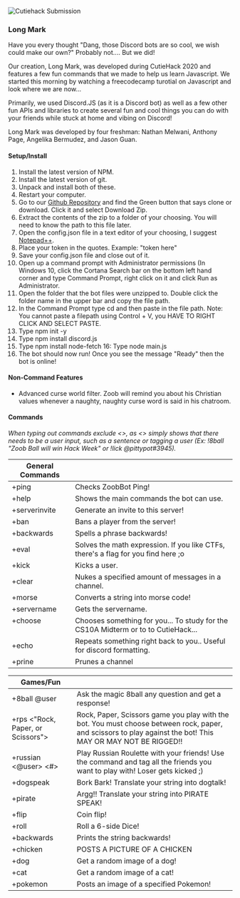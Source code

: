 ![Cutiehack Submission](https://cdn.discordapp.com/attachments/768155187625590784/774831519192842280/unknown.png)


### Long Mark

Have you every thought "Dang, those Discord bots are so cool, we wish could make our own?"  Probably not.... But we did! 

Our creation, Long Mark, was developed during CutieHack 2020 and features a few fun commands that we made to help us learn Javascript. We started this morning by watching a freecodecamp turotial on Javascript and look where we are now...

Primarily, we used Discord.JS (as it is a Discord bot) as well as a few other fun APIs and libraries to create several fun and cool things you can do with your friends while stuck at home and vibing on Discord!

Long Mark was developed by four freshman: Nathan Melwani, Anthony Page, Angelika Bermudez, and Jason Guan.

#### Setup/Install
 1. Install the latest version of NPM.
 2. Install the latest version of git.
 3. Unpack and install both of these. 
 4. Restart your computer.
 5. Go to our [Github Repository](https://github.com/NateM135/ZoobBot) and find the Green button that says clone or download. Click it and select Download Zip.
 6. Extract the contents of the zip to a folder of your choosing. You will need to know the path to this file later.
 7. Open the config.json file in a text editor of your choosing, I suggest [Notepad++](https://notepad-plus-plus.org/).
 8. Place your token in the quotes. Example: "token here"
 9. Save your config.json file and close out of it.
 10. Open up a command prompt with Administrator permissions (In Windows 10, click the Cortana Search bar on the bottom left hand corner and type Command Prompt, right click on it and click Run as Administrator. 
 11. Open the folder that the bot files were unzipped to. Double click the folder name in the upper bar and copy the file path. 
 12. In the Command Prompt type cd and then paste in the file path. Note: You cannot paste a filepath using Control + V, you HAVE TO RIGHT CLICK AND SELECT PASTE.
 13. Type npm init -y
 14. Type npm install discord.js
 15. Type npm install node-fetch
 16: Type node main.js
 14. The bot should now run! Once you see the message "Ready" then the bot is online!
 


#### Non-Command Features

 - Advanced curse world filter. Zoob will remind you about his Christian values whenever a naughty, naughty curse word is said in his chatroom.

#### Commands

*When typing out commands exclude <>, as <> simply shows that there needs to be a user input, such as a sentence or tagging a user (Ex: !8ball "Zoob Ball will win Hack Week"  or !lick @pittypot#3945).*

| General Commands| |
| -- |-- |
|+ping| Checks ZoobBot Ping!|
|+help| Shows the main commands the bot can use.|
|+serverinvite| Generate an invite to this server!|
|+ban <user>| Bans a player from the server!|
|+backwards <phrase>| Spells a phrase backwards!|
|+eval <expression>| Solves the math expression. If you like CTFs, there's a flag for you find here ;o|
|+kick <user>| Kicks a user.|
|+clear <number of messages to delete>| Nukes a specified amount of messages in a channel.|
|+morse <message>| Converts a string into morse code!|
|+servername| Gets the servername.|
|+choose <option> <option2> <option n>|Chooses something for you... To study for the CS10A Midterm or to to CutieHack...|
|+echo <string>|Repeats something right back to you.. Useful for discord formatting.|
|+prine <int>|Prunes a channel|
 
 

|Games/Fun||
|--|--|
|+8ball @user| Ask the magic 8ball any question and get a response!|
|+rps <"Rock, Paper, or Scissors">| Rock, Paper, Scissors game you play with the bot. You must choose between rock, paper, and scissors to play against the bot! This MAY OR MAY NOT BE RIGGED!!
|+russian <@user> <#> |Play Russian Roulette with your friends! Use the command and tag all the friends you want to play with! Loser gets kicked ;)
|+dogspeak <string>| Bork Bark! Translate your string into dogtalk!|
|+pirate <string>| Argg!! Translate your string into PIRATE SPEAK!|
|+flip| Coin flip!|
|+roll| Roll a 6-side Dice!|
|+backwards <string>| Prints the string backwards!|
|+chicken| POSTS A PICTURE OF A CHICKEN|
|+dog| Get a random image of a dog!|
|+cat| Get a random image of a cat!|
|+pokemon <pokemon>| Posts an image of a specified Pokemon!|
 










